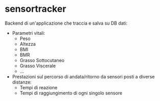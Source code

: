 # sensortracker

Backend di un'applicazione che traccia e salva su DB dati:
- Parametri vitali:
  - Peso
  - Altezza
  - BMI
  - BMR
  - Grasso Sottocutaneo
  - Grasso Viscerale
  - ...
- Prestazioni sul percorso di andata/ritorno da sensori posti a diverse distanze:
  - Tempi di reazione
  - Tempi di raggiungimento di ogni singolo sensore

